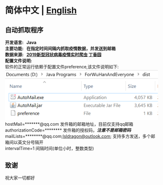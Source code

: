 # 简体中文 | [English](./README_EN.md)

## 自动抓取程序

**开发语言:&nbsp; &nbsp;Java**  
**主要功能:&nbsp; &nbsp;在指定时间间隔内抓取疫情数据，并发送到邮箱**  
**数据来源:&nbsp; &nbsp;[2019新型冠状病毒疫情实时爬虫](https://github.com/BlankerL/DXY-2019-nCoV-Crawler) [丁香园](https://3g.dxy.cn/newh5/view/pneumonia)**  
**配置文件说明:**  
软件的正常运行依赖于配置文件preference,该文件说明如下:  
![avatar](screenshots/preference.png)  
hostMail=*******@qq.com 发件箱的邮箱地址，目前仅支持qq邮箱  
authorizationCode=******** 发件箱的授权码，***注意不是邮箱密码***  
mailLists=********@qq.com;lsldragon@outlook.com; 支持多方发送，多个邮箱间以英文分号隔开  
intervalTime=1 间隔时间(单位小时，整数类型)

## 致谢
祝大家一切都好


